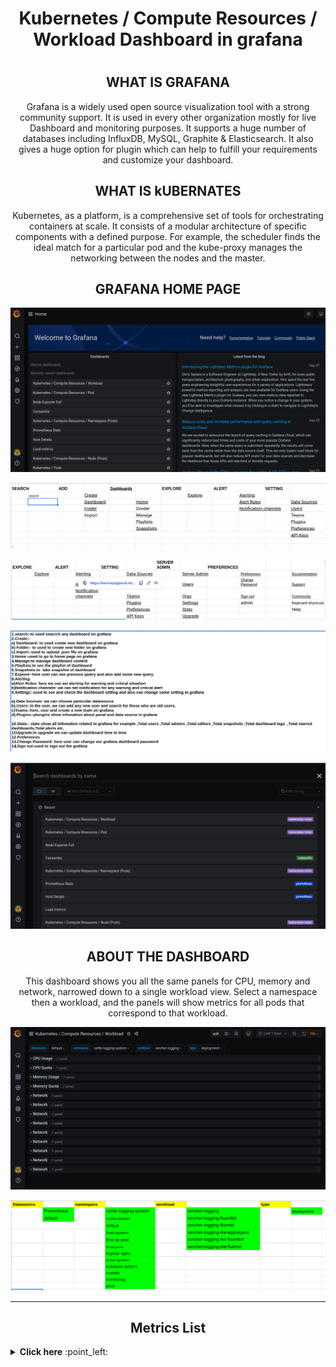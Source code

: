 <h1 align="center"> Kubernetes / Compute Resources / Workload Dashboard in grafana <h1>
 
   <h2 align="center"> WHAT IS GRAFANA </h2>
 
 <p align="center">  Grafana is a widely used open source visualization tool with a strong community support. It is used in every other organization mostly for live Dashboard and monitoring purposes. It supports a huge number of databases including InfluxDB, MySQL, Graphite & Elasticsearch. It also gives a huge option for plugin which can help to fulfill your requirements and customize your dashboard.</p >
  
 <h2 align="center"> WHAT IS kUBERNATES </h2>
 
 <p align="center"> Kubernetes, as a platform, is a comprehensive set of tools for orchestrating containers at scale. It consists of a modular architecture of specific components with a defined purpose. For example, the scheduler finds the ideal match for a particular pod and the kube-proxy manages the networking between the nodes and the master. </p >
  
 <h2 align="center"> GRAFANA HOME PAGE </h2>
 
 <p align="center" > <img src="https://github.com/RANINISHA/RANINISHA/blob/main/Screenshot%20from%202021-09-08%2012-26-07.png"> </p>
 
  <p align="center" > <img src="https://github.com/RANINISHA/RANINISHA/blob/main/dashboard1.png"> </p>

  <p align="center" > <img src="https://github.com/RANINISHA/RANINISHA/blob/main/dashboard2.png"> </p>

  <p align="center" > <img src="https://github.com/RANINISHA/RANINISHA/blob/main/dashboard3.png"> </p>

   <p align="center" > <img src="https://github.com/RANINISHA/RANINISHA/blob/main/Screenshot%20from%202021-09-08%2012-26-48.png?raw=true"> </p>
 
   <h2 align="center"> ABOUT THE DASHBOARD </h2>

 
 <p align="center">  This dashboard shows you all the same panels for CPU, memory and network, narrowed down to a single workload view.
 Select a namespace then a workload, and the panels will show metrics for all pods that correspond to that workload.</p >
  
 <p align="center" > <img src="https://github.com/RANINISHA/RANINISHA/blob/main/Screenshot%20from%202021-09-08%2012-27-55.png?raw=true"> </p>
 
 <p align="center" > <img src="https://github.com/RANINISHA/RANINISHA/blob/main/Screenshot%20from%202021-09-08%2012-48-34.png?raw=true"></p>



 ------- 
   
  
  <h2 align="center"> Metrics List </h2>
   <details close="close"> 
    <summary><b> Click here</b> :point_left:</summary>

  <ul>
  <li> cpu usage: CPU utilization refers to a computer's usage of processing resources, or the amount of work handled by a CPU.</li>
      <p align="center" > <img src="https://github.com/RANINISHA/RANINISHA/blob/main/cpu_usage.png"> </p>

   <li>cpu quota : in this matrics we have cpu request i.e  processing resource required by pods and cpu limit  i.e maximum  cpu alloted to pods </li>
      
   <p align="center" > <img src="https://github.com/RANINISHA/RANINISHA/blob/main/cpu_quota.png"> </p>
   
   <li> Memory usage : The amount of RAM used by pods at a certain unit of time.</li>

   <p align="center" > <img src="https://github.com/RANINISHA/RANINISHA/blob/main/memory_usage.png"> </p>

   
  <li> Memory quota : I this matrics we have memory request  i.e ram required by pods and memory limit i.e maximum ram allotted to the pods</li>
      
  <p align="center" > <img src="https://github.com/RANINISHA/RANINISHA/blob/main/memory_quota.png"> </p>

  <li> current network usage :Network utilization is the proportion of the current network traffic to the maximum amount of traffic that can be handled. It indicates the bandwidth consumption in the network. While high network traffic means that the network is overloaded, low network traffic means that the network is not busy.</li>
      
   <p align="center" > <img src="https://github.com/RANINISHA/RANINISHA/blob/main/Network_usage.png"> </p>

   <li> Recieved bandwidth: it's actually the volume of information that can be recieved  over a connection in a measured amount of time – calculated in megabits per second (Mbps). </li>
      
   <p align="center" > <img src="https://github.com/RANINISHA/RANINISHA/blob/main/rb.png"> </p>

   <li>Transmitted bandwidth : it's actually the volume of information that can be sent over a connection in a measured amount of time – calculated in megabits per second (Mbps). </li>
      
   <p align="center" > <img src="https://github.com/RANINISHA/RANINISHA/blob/main/Tb.png"> </p>

  <li> Average Container Bandwidth Received by pod : it's actually the volume of information that can be recieved over a connection by a pod in a measured amount of time – calculated in megabits per second (Mbps) </li>
      
   <p align="center" > <img src="https://github.com/RANINISHA/RANINISHA/blob/main/acbbp.png"> </p>

  <li> Average Container Bandwidth Transmitted by pod : it's actually the volume of information that can be sent over a connection  by  a pod in a measured amount of time – calculated in megabits per second (Mbps)</li>
      
   <p align="center" > <img src="https://github.com/RANINISHA/RANINISHA/blob/main/acbbpt.png"> </p>

   <li> Rate of Received Packets: </li>
      
   <p align="center" > <img src="https://github.com/RANINISHA/RANINISHA/blob/main/rorp.png"> </p>

   <li> Rate of Transmitted Packets : </li>
      
   <p align="center" > <img src="https://github.com/RANINISHA/RANINISHA/blob/main/rotp.png"> </p>
   
   <li> Rate of Received Packets Dropped: </li>
      
   <p align="center" > <img src="https://github.com/RANINISHA/RANINISHA/blob/main/rorpd.png"> </p>

   <li> Rate of Transmitted Packets Dropped : </li>
      
   <p align="center" > <img src="https://github.com/RANINISHA/RANINISHA/blob/main/rotpd.png"> </p>

   
   </ul>
  </details>
  
 
